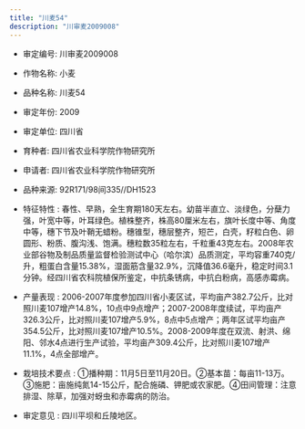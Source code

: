 ```yaml
---
title: "川麦54"
description: "川审麦2009008"
---
```

* 审定编号:  川审麦2009008

*  作物名称:  小麦

*  品种名称:  川麦54

*  审定年份:  2009

*  审定单位:  四川省

* 育种者:  四川省农业科学院作物研究所

*  申请者:  四川省农业科学院作物研究所

*  品种来源:  92R171/98间335//DH1523

*  特征特性 : 
春性、早熟，全生育期180天左右。幼苗半直立、淡绿色，分蘖力强，叶宽中等，叶耳绿色。植株整齐，株高80厘米左右，旗叶长度中等、角度中等，穗下节及叶鞘无蜡粉。穗锥型，穗层整齐，短芒，白壳，籽粒白色、卵圆形、粉质、腹沟浅、饱满。穗粒数35粒左右，千粒重43克左右。2008年农业部谷物及制品质量监督检验测试中心（哈尔滨）品质测定，平均容重740克/升，粗蛋白含量15.38%，湿面筋含量32.9%，沉降值36.6毫升，稳定时间3.1分钟。经四川省农科院植保所鉴定，中抗条锈病，中抗白粉病，高感赤霉病。
 
*  产量表现 : 
2006-2007年度参加四川省小麦区试，平均亩产382.7公斤，比对照川麦107增产14.8%，10点中9点增产；2007-2008年度续试，平均亩产326.3公斤，比对照川麦107增产5.9%，8点中5点增产；两年区试平均亩产354.5公斤，比对照川麦107增产10.5%。2008-2009年度在双流、射洪、绵阳、邻水4点进行生产试验，平均亩产309.4公斤，比对照川麦107增产11.1%，4点全部增产。

*  栽培技术要点 : 
①播种期：11月5日至11月20日。②基本苗：每亩11-13万。③施肥：亩施纯氮14-15公斤，配合施磷、钾肥或农家肥。④田间管理：注意排湿、除草，加强对蚜虫和赤霉病的防治。

*  审定意见 : 
四川平坝和丘陵地区。

